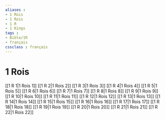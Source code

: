 ```yaml
---
aliases : 
- 1 Rois
- 1 Rois
- 1 R
- 1 Kings
tags : 
- Bible/1R
- français
cssclass : français
---
```


# 1 Rois

[[1 R 1|1 Rois 1]]
[[1 R 2|1 Rois 2]]
[[1 R 3|1 Rois 3]]
[[1 R 4|1 Rois 4]]
[[1 R 5|1 Rois 5]]
[[1 R 6|1 Rois 6]]
[[1 R 7|1 Rois 7]]
[[1 R 8|1 Rois 8]]
[[1 R 9|1 Rois 9]]
[[1 R 10|1 Rois 10]]
[[1 R 11|1 Rois 11]]
[[1 R 12|1 Rois 12]]
[[1 R 13|1 Rois 13]]
[[1 R 14|1 Rois 14]]
[[1 R 15|1 Rois 15]]
[[1 R 16|1 Rois 16]]
[[1 R 17|1 Rois 17]]
[[1 R 18|1 Rois 18]]
[[1 R 19|1 Rois 19]]
[[1 R 20|1 Rois 20]]
[[1 R 21|1 Rois 21]]
[[1 R 22|1 Rois 22]]
